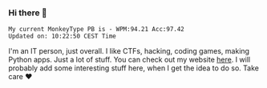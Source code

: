 ### Hi there 👋
<!-- PB START -->
```
My current MonkeyType PB is - WPM:94.21 Acc:97.42
Updated on: 10:22:50 CEST Time
```
<!-- PB END -->
I'm an IT person, just overall. I like CTFs, hacking, coding games, making Python apps. Just a lot of stuff.
You can check out my website [here](https://skill3472.github.io/).
I will probably add some interesting stuff here, when I get the idea to do so. Take care ❤️
